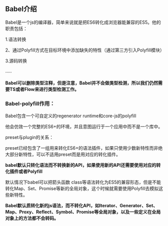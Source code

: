 ## Babel介绍

Babel是一个js的编译器，简单来说就是把ES6转化成浏览器能兼容的ES5。他的职责包括：

1.语法转换

2、通过Polyfill方式在目标环境中添加缺失的特性（通过第三方引入Polyfill模块）

3.源码转换

.....

#### Babel可以删除类型注释，但是注意，Babel并不会做类型检测，所以我们仍然需要TS或者Flow来进行类型检测工作。

### Babel-polyfill作用：

Babel包含一个可自定义的regenerator runtime和core-js的polyfill

他会仿效一个完整的ES6+的环境，并且意图运行于一个应用中而不是一个库中。

preset与plugin的关系：

preset已经包含了一组用来转化ES6+的语法插件，如果只使用少数新特性而非绝大部分新特性，可以不适用preset而是用对应的转化插件。

**babel默认只转化语法而不转换新的API，**如果使用新的API还**需要使用对应的转化插件或者Polyfill**

默认情况下babel可以把箭头函数 class等语法转化为ES5的兼容形态，但是不能转化Map、Set、Promise等新的全局对象，这个时候就需要使用Polyfill去模拟这些新特性。

**Babel默认质转化新的js语法，而不转化API，如Iterator、Generator、Set、Map、Proxy、Reflect、Symbol、Promise等全局对象，以及一些定义在全局对象上的方法都不会转码。**



